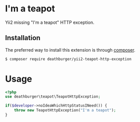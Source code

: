 # I'm a teapot

Yii2 missing "I'm a teapot" HTTP exception.

## Installation

The preferred way to install this extension is through [composer](http://getcomposer.org/download/).

```bash
$ composer require deathburger/yii2-teapot-http-exception
```

# Usage
```php
<?php
use deathburger\teapot\TeapotHttpException;

if($developer->noIdeaWhichHttpStatusINeed()) {
    throw new TeapotHttpException("I'm a teapot");
}
```